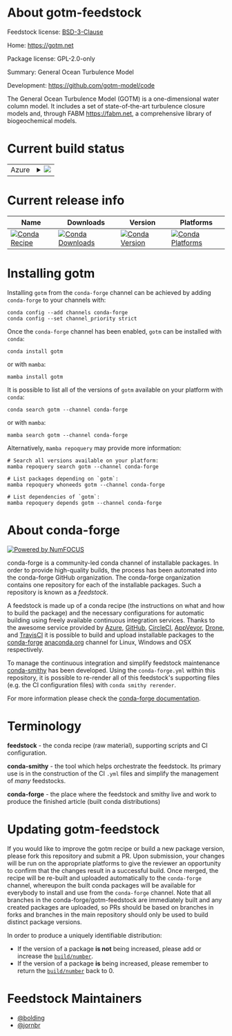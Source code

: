 About gotm-feedstock
====================

Feedstock license: [BSD-3-Clause](https://github.com/conda-forge/gotm-feedstock/blob/main/LICENSE.txt)

Home: https://gotm.net

Package license: GPL-2.0-only

Summary: General Ocean Turbulence Model

Development: https://github.com/gotm-model/code

The General Ocean Turbulence Model (GOTM) is a one-dimensional water column
model. It includes a set of state-of-the-art turbulence closure models and,
through FABM <https://fabm.net>, a comprehensive library of biogeochemical
models.


Current build status
====================


<table>
    
  <tr>
    <td>Azure</td>
    <td>
      <details>
        <summary>
          <a href="https://dev.azure.com/conda-forge/feedstock-builds/_build/latest?definitionId=20461&branchName=main">
            <img src="https://dev.azure.com/conda-forge/feedstock-builds/_apis/build/status/gotm-feedstock?branchName=main">
          </a>
        </summary>
        <table>
          <thead><tr><th>Variant</th><th>Status</th></tr></thead>
          <tbody><tr>
              <td>linux_64</td>
              <td>
                <a href="https://dev.azure.com/conda-forge/feedstock-builds/_build/latest?definitionId=20461&branchName=main">
                  <img src="https://dev.azure.com/conda-forge/feedstock-builds/_apis/build/status/gotm-feedstock?branchName=main&jobName=linux&configuration=linux%20linux_64_" alt="variant">
                </a>
              </td>
            </tr><tr>
              <td>osx_64</td>
              <td>
                <a href="https://dev.azure.com/conda-forge/feedstock-builds/_build/latest?definitionId=20461&branchName=main">
                  <img src="https://dev.azure.com/conda-forge/feedstock-builds/_apis/build/status/gotm-feedstock?branchName=main&jobName=osx&configuration=osx%20osx_64_" alt="variant">
                </a>
              </td>
            </tr><tr>
              <td>osx_arm64</td>
              <td>
                <a href="https://dev.azure.com/conda-forge/feedstock-builds/_build/latest?definitionId=20461&branchName=main">
                  <img src="https://dev.azure.com/conda-forge/feedstock-builds/_apis/build/status/gotm-feedstock?branchName=main&jobName=osx&configuration=osx%20osx_arm64_" alt="variant">
                </a>
              </td>
            </tr><tr>
              <td>win_64</td>
              <td>
                <a href="https://dev.azure.com/conda-forge/feedstock-builds/_build/latest?definitionId=20461&branchName=main">
                  <img src="https://dev.azure.com/conda-forge/feedstock-builds/_apis/build/status/gotm-feedstock?branchName=main&jobName=win&configuration=win%20win_64_" alt="variant">
                </a>
              </td>
            </tr>
          </tbody>
        </table>
      </details>
    </td>
  </tr>
</table>

Current release info
====================

| Name | Downloads | Version | Platforms |
| --- | --- | --- | --- |
| [![Conda Recipe](https://img.shields.io/badge/recipe-gotm-green.svg)](https://anaconda.org/conda-forge/gotm) | [![Conda Downloads](https://img.shields.io/conda/dn/conda-forge/gotm.svg)](https://anaconda.org/conda-forge/gotm) | [![Conda Version](https://img.shields.io/conda/vn/conda-forge/gotm.svg)](https://anaconda.org/conda-forge/gotm) | [![Conda Platforms](https://img.shields.io/conda/pn/conda-forge/gotm.svg)](https://anaconda.org/conda-forge/gotm) |

Installing gotm
===============

Installing `gotm` from the `conda-forge` channel can be achieved by adding `conda-forge` to your channels with:

```
conda config --add channels conda-forge
conda config --set channel_priority strict
```

Once the `conda-forge` channel has been enabled, `gotm` can be installed with `conda`:

```
conda install gotm
```

or with `mamba`:

```
mamba install gotm
```

It is possible to list all of the versions of `gotm` available on your platform with `conda`:

```
conda search gotm --channel conda-forge
```

or with `mamba`:

```
mamba search gotm --channel conda-forge
```

Alternatively, `mamba repoquery` may provide more information:

```
# Search all versions available on your platform:
mamba repoquery search gotm --channel conda-forge

# List packages depending on `gotm`:
mamba repoquery whoneeds gotm --channel conda-forge

# List dependencies of `gotm`:
mamba repoquery depends gotm --channel conda-forge
```


About conda-forge
=================

[![Powered by
NumFOCUS](https://img.shields.io/badge/powered%20by-NumFOCUS-orange.svg?style=flat&colorA=E1523D&colorB=007D8A)](https://numfocus.org)

conda-forge is a community-led conda channel of installable packages.
In order to provide high-quality builds, the process has been automated into the
conda-forge GitHub organization. The conda-forge organization contains one repository
for each of the installable packages. Such a repository is known as a *feedstock*.

A feedstock is made up of a conda recipe (the instructions on what and how to build
the package) and the necessary configurations for automatic building using freely
available continuous integration services. Thanks to the awesome service provided by
[Azure](https://azure.microsoft.com/en-us/services/devops/), [GitHub](https://github.com/),
[CircleCI](https://circleci.com/), [AppVeyor](https://www.appveyor.com/),
[Drone](https://cloud.drone.io/welcome), and [TravisCI](https://travis-ci.com/)
it is possible to build and upload installable packages to the
[conda-forge](https://anaconda.org/conda-forge) [anaconda.org](https://anaconda.org/)
channel for Linux, Windows and OSX respectively.

To manage the continuous integration and simplify feedstock maintenance
[conda-smithy](https://github.com/conda-forge/conda-smithy) has been developed.
Using the ``conda-forge.yml`` within this repository, it is possible to re-render all of
this feedstock's supporting files (e.g. the CI configuration files) with ``conda smithy rerender``.

For more information please check the [conda-forge documentation](https://conda-forge.org/docs/).

Terminology
===========

**feedstock** - the conda recipe (raw material), supporting scripts and CI configuration.

**conda-smithy** - the tool which helps orchestrate the feedstock.
                   Its primary use is in the construction of the CI ``.yml`` files
                   and simplify the management of *many* feedstocks.

**conda-forge** - the place where the feedstock and smithy live and work to
                  produce the finished article (built conda distributions)


Updating gotm-feedstock
=======================

If you would like to improve the gotm recipe or build a new
package version, please fork this repository and submit a PR. Upon submission,
your changes will be run on the appropriate platforms to give the reviewer an
opportunity to confirm that the changes result in a successful build. Once
merged, the recipe will be re-built and uploaded automatically to the
`conda-forge` channel, whereupon the built conda packages will be available for
everybody to install and use from the `conda-forge` channel.
Note that all branches in the conda-forge/gotm-feedstock are
immediately built and any created packages are uploaded, so PRs should be based
on branches in forks and branches in the main repository should only be used to
build distinct package versions.

In order to produce a uniquely identifiable distribution:
 * If the version of a package **is not** being increased, please add or increase
   the [``build/number``](https://docs.conda.io/projects/conda-build/en/latest/resources/define-metadata.html#build-number-and-string).
 * If the version of a package **is** being increased, please remember to return
   the [``build/number``](https://docs.conda.io/projects/conda-build/en/latest/resources/define-metadata.html#build-number-and-string)
   back to 0.

Feedstock Maintainers
=====================

* [@bolding](https://github.com/bolding/)
* [@jornbr](https://github.com/jornbr/)

